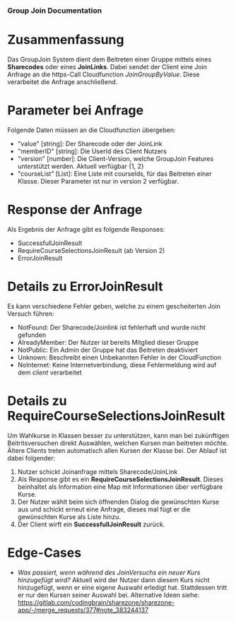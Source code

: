 ### Group Join Documentation ###

# Zusammenfassung
Das GroupJoin System dient dem Beitreten einer Gruppe mittels eines **Sharecodes** oder eines **JoinLinks**. Dabei sendet der Client eine Join Anfrage an die https-Call Cloudfunction *JoinGroupByValue*. Diese verarbeitet die Anfrage anschließend.

# Parameter bei Anfrage
Folgende Daten müssen an die Cloudfunction übergeben:
- "value" [string]: Der Sharecode oder der JoinLink
- "memberID" [string]: Die UserId des Client Nutzers
- "version" [number]: Die Client-Version, welche GroupJoin Features unterstützt werden. Aktuell verfügbar {1, 2}
- "courseList" [List<string>]: Eine Liste mit courseIds, für das Beitreten einer Klasse. Dieser Parameter ist nur in version 2 verfügbar.

# Response der Anfrage
Als Ergebnis der Anfrage gibt es folgende Responses:
- SuccessfullJoinResult
- RequireCourseSelectionsJoinResult (ab Version 2)
- ErrorJoinResult

# Details zu ErrorJoinResult
Es kann verschiedene Fehler geben, welche zu einem gescheiterten Join Versuch führen:
- NotFound: Der Sharecode/Joinlink ist fehlerhaft und wurde nicht gefunden
- AlreadyMember: Der Nutzer ist bereits Mitglied dieser Gruppe
- NotPublic: Ein Admin der Gruppe hat das Beitreten deaktiviert
- Unknown: Beschreibt einen Unbekannten Fehler in der CloudFunction
- NoInternet: Keine Internetverbindung, diese Fehlermeldung wird auf dem *client* verarbeitet

# Details zu RequireCourseSelectionsJoinResult
Um Wahlkurse in Klassen besser zu unterstützen, kann man bei zukünftigen Beitritsversuchen direkt Auswählen, welchen Kursen man beitreten möchte. Ältere Clients treten automatisch allen Kursen der Klasse bei. Der Ablauf ist dabei folgender:
1. Nutzer schickt Joinanfrage mittels Sharecode/JoinLink
2. Als Response gibt es ein **RequireCourseSelectionsJoinResult**. Dieses beinhaltet als Information eine Map mit Informationen über verfügbare Kurse.
3. Der Nutzer wählt beim sich öffnenden Dialog die gewünschten Kurse aus und schickt erneut eine Anfrage, dieses mal fügt er die gewünschten Kurse als Liste hinzu.
4. Der Client wirft ein **SuccessfullJoinResult** zurück.

# Edge-Cases

- *Was passiert, wenn während des JoinVersuchs ein neuer Kurs hinzugefügt wird?*
Aktuell wird der Nutzer dann diesem Kurs nicht hinzugefügt, wenn er eine eigene Auswahl erledigt hat. Stattdessen tritt er nur den Kursen seiner Auswahl bei. Alternative Ideen siehe: https://gitlab.com/codingbrain/sharezone/sharezone-app/-/merge_requests/377#note_383244137 
